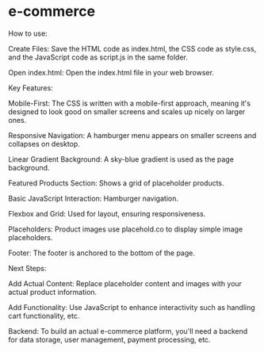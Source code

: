 # e-commerce
How to use:

Create Files: Save the HTML code as index.html, the CSS code as style.css, and the JavaScript code as script.js in the same folder.

Open index.html: Open the index.html file in your web browser.

Key Features:

Mobile-First: The CSS is written with a mobile-first approach, meaning it's designed to look good on smaller screens and scales up nicely on larger ones.

Responsive Navigation: A hamburger menu appears on smaller screens and collapses on desktop.

Linear Gradient Background: A sky-blue gradient is used as the page background.

Featured Products Section: Shows a grid of placeholder products.

Basic JavaScript Interaction: Hamburger navigation.

Flexbox and Grid: Used for layout, ensuring responsiveness.

Placeholders: Product images use placehold.co to display simple image placeholders.

Footer: The footer is anchored to the bottom of the page.

Next Steps:

Add Actual Content: Replace placeholder content and images with your actual product information.

Add Functionality: Use JavaScript to enhance interactivity such as handling cart functionality, etc.

Backend: To build an actual e-commerce platform, you'll need a backend for data storage, user management, payment processing, etc.

